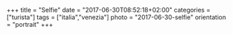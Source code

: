 +++
title = "Selfie"
date = "2017-06-30T08:52:18+02:00"
categories = ["turista"]
tags = ["italia","venezia"]
photo = "2017-06-30-selfie"
orientation = "portrait"
+++
